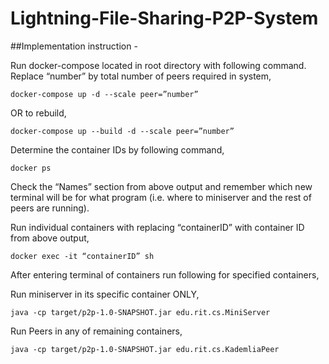 # Lightning-File-Sharing-P2P-System

##Implementation instruction -

Run docker-compose located in root directory with following command.
Replace “number” by total number of peers required in system,
```
docker-compose up -d --scale peer=”number”
```
OR to rebuild,
```
docker-compose up --build -d --scale peer=”number”
```

Determine the container IDs by following command,
```
docker ps
```
Check the “Names” section from above output and remember which new terminal will be for what program
(i.e. where to miniserver and the rest of peers are running).

Run individual containers with replacing “containerID” with container ID from above output,
```
docker exec -it “containerID” sh
```

After entering terminal of containers run following for specified containers,

Run miniserver in its specific container ONLY,
```
java -cp target/p2p-1.0-SNAPSHOT.jar edu.rit.cs.MiniServer
```

Run Peers in any of remaining containers,
```
java -cp target/p2p-1.0-SNAPSHOT.jar edu.rit.cs.KademliaPeer
```
